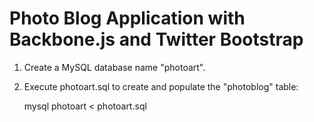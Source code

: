 # Photo Blog Application with Backbone.js and Twitter Bootstrap #

1. Create a MySQL database name "photoart".
2. Execute photoart.sql to create and populate the "photoblog" table:

	mysql photoart < photoart.sql
